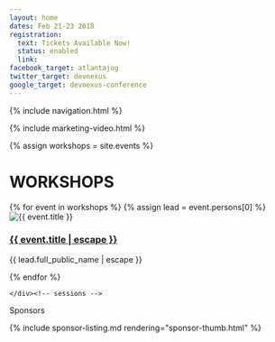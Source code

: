 ```yaml
---
layout: home
dates: Feb 21-23 2018
registration:
  text: Tickets Available Now!
  status: enabled
  link:
facebook_target: atlantajug
twitter_target: devnexus
google_target: devnexus-conference
---
```



{% include navigation.html %}

{% include marketing-video.html %}

{% assign workshops = site.events %}
<div class="row">
    <h1 class="featured-header">WORKSHOPS</h1>
     <div class="speakers sessions">
     	{% for event in workshops %}
     	{% assign lead = event.persons[0] %}
        <div class="col-sm-6 col-md-4 col-lg-4">
             <div class="thumbnail">
                 <img class="img-responsive" src="https://cfp.devnexus.com{{ lead.avatar_path }}" alt="{{ event.title }}" >
                 <div class="caption">
                     <h3><a href="{{ event.url }}">{{ event.title | escape }}</a></h3>
                     <p>{{ lead.full_public_name | escape }}</p>
                </div>
             </div>
        </div>
        {% endfor %}           

    </div><!-- sessions -->
<!--
     <a href="presentations.html" class="btn btn-square btn-square btn-speakers center-block">SEE ALL SESSIONS</a> -->

</div>

<div class="row">
      <div class="row featured-header">
        <p>Sponsors</p>
      </div>
      {% include sponsor-listing.md rendering="sponsor-thumb.html" %}
</div>